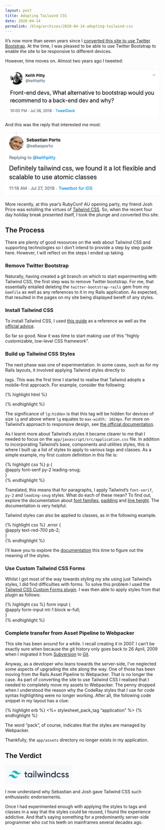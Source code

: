```yaml
---
layout: post
title: Adopting Tailwind CSS
date: 2020-04-14
permalink: /blog/archives/2020-04-14-adopting-tailwind-css
---
```


It’s now more than seven years since I [converted this site to use
Twitter
Bootstrap](https://keithpitty.com/blog/archives/2013-01-28-twitter-bootstrap-to-the-rescue).
At the time, I was pleased to be able to use Twitter Bootstrap to enable
the site to be responsive to different devices.

However, time moves on. Almost two years ago I tweeted:

![](/assets/images/bootstrap-alternative.jpg)

And this was the reply that interested me most:

![](/assets/images/sebastian-porto-tailwind-css.jpg)

More recently, at this year’s RubyConf AU opening party, my friend Josh
Price was extolling the virtues of [Tailwind
CSS](https://tailwindcss.com/). So, when the recent four day holiday
break presented itself, I took the plunge and converted this site.

## The Process

There are plenty of good resources on the web about Tailwind CSS and
supporting technologies so I don’t intend to provide a step by step
guide here. However, I will reflect on the steps I ended up taking.

### Remove Twitter Bootstrap

Naturally, having created a git branch on which to start experimenting
with Tailwind CSS, the first step was to remove Twitter bootstrap. For
me, that essentially entailed deleting the
<code>twitter-bootstrap-rails</code> gem from my <code>Gemfile</code> as
well as any references to it in my Rails application. As expected, that
resulted in the pages on my site being displayed bereft of any styles.

### Install Tailwind CSS

To install Tailwind CSS, I used [this
guide](https://www.pixelflush.com/blog/2020/02/09/tailwind-css-with-rails/)
as a reference as well as the [official
advice](https://tailwindcss.com/docs/installation/).

So far so good. Now it was time to start making use of this “highly
customizable, low-level CSS framework”.

### Build up Tailwind CSS Styles

The next phase was one of experimentation. In some cases, such as for my
Rails layouts, it involved applying Tailwind styles directly to <code><div></code> tags. 
This was the first time I started to realise that Tailwind
adopts a mobile-first approach. For example, consider the following:

{% highlight html %}
	<div class="block lg:hidden">
	<!-- other tags -->
	</div>
{% endhighlight %}

The significance of <code>lg:hidden</code> is that this tag will be
hidden for devices of size <code>lg</code> and above where
<code>lg</code> equates to <code>max-width: 1024px</code>. For more on
Tailwind’s approach to responsive design, see [the official
documentation](https://tailwindcss.com/docs/responsive-design).

As I learnt more about Tailwind’s styles it became clearer to me that I
needed to focus on the <code>app/javascript/src/application.css</code>
file. In addition to incorporating Tailwind’s base, components and
utilities styles, this is where I built up a list of styles to apply to
various tags and classes. As a simple example, my first custom
definition in this file is:

{% highlight css %}
	p {  
		@apply font-serif py-2 leading-snug;  
	}  
{% endhighlight %}

Translated, this means that for paragraphs, I apply Tailwind’s
<code>font-serif</code>, <code>py-2</code> and <code>leading-snug</code>
styles. What do each of these mean? To find out, explore the
documentation about [font
families](https://tailwindcss.com/docs/font-family),
[padding](https://tailwindcss.com/docs/padding) and [line
height](https://tailwindcss.com/docs/line-height). The documentation is
very helpful.

Tailwind styles can also be applied to classes, as in the following
example.

{% highlight css %}
	.error {  
		@apply text-red-700 pb-2;  
	}  
{% endhighlight %}

I’ll leave you to explore the
[documentation](https://tailwindcss.com/docs) this time to figure out
the meaning of the styles.

### Use Custom Tailwind CSS Forms

Whilst I got most of the way towards styling my site using just
Tailwind’s styles, I did find difficulties with forms. To solve this
problem I used the [Tailwind CSS Custom Forms
plugin](https://tailwindcss-custom-forms.netlify.com/). I was then able
to apply styles from that plugin as follows:

{% highlight css %}
	form input {  
		@apply form-input mt-1 block w-full;  
	}  
{% endhighlight %}

### Complete transfer from Asset Pipeline to Webpacker

This site has been around for a while. I recall creating it in 2007. I
can’t be exactly sure when because the git history only goes back to 26
April, 2009 when I migrated it from
[Subversion](https://subversion.apache.org/) to
[Git](https://git-scm.com/).

Anyway, as a developer who leans towards the server-side, I’ve neglected
some aspects of upgrading the site along the way. One of those has been
moving from the Rails Asset Pipeline to Webpacker. That is no longer the
case. As part of converting the site to use Tailwind CSS I realised that
I needed to completely move my assets to Webpacker. The penny dropped
when I understood the reason why the CodeRay styles that I use for code
syntax highlighting were no longer working. After all, the following
code snippet in my layout has a clue:

{% highlight erb %}
	<%= stylesheet_pack_tag “application” %>
{% endhighlight %}

The word “pack”, of course, indicates that the styles are managed by
Webpacker.

Thankfully, the <code>app/assets</code> directory no longer exists in my
application.

## The Verdict

![](/assets/images/tailwindcss.jpg)

I now understand why Sebastian and Josh gave Tailwind CSS such
enthusiastic endorsements.

Once I had experimented enough with applying the styles to tags and
classes in a way that the styles could be reused, I found the experience
addictive. And that’s saying something for a predominantly server-side
programmer who cut his teeth on mainframes several decades ago.
